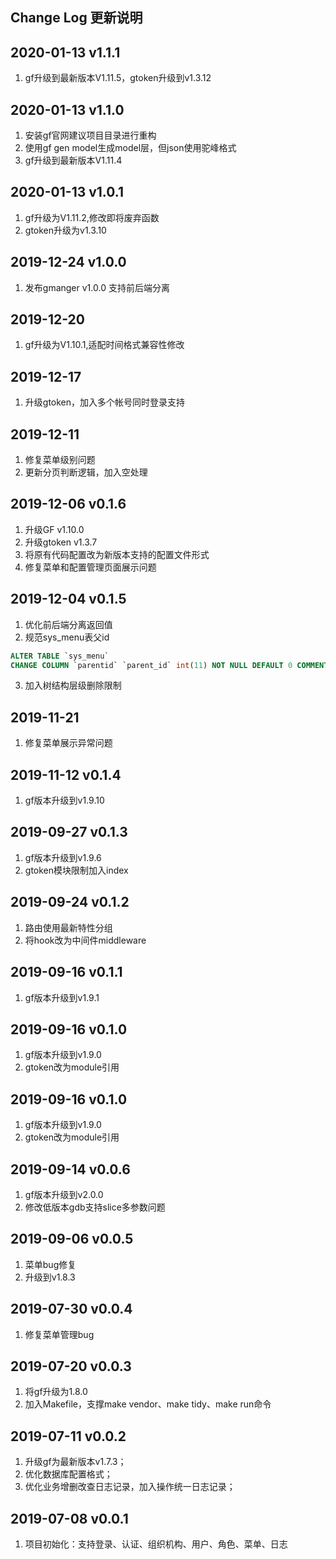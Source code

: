 Change Log 更新说明
------------------------------
## 2020-01-13 v1.1.1
1. gf升级到最新版本V1.11.5，gtoken升级到v1.3.12

## 2020-01-13 v1.1.0
1. 安装gf官网建议项目目录进行重构
2. 使用gf gen model生成model层，但json使用驼峰格式
3. gf升级到最新版本V1.11.4

## 2020-01-13 v1.0.1
1. gf升级为V1.11.2,修改即将废弃函数
2. gtoken升级为v1.3.10

## 2019-12-24 v1.0.0
1. 发布gmanger v1.0.0 支持前后端分离

## 2019-12-20
1. gf升级为V1.10.1,适配时间格式兼容性修改

## 2019-12-17
1. 升级gtoken，加入多个帐号同时登录支持

## 2019-12-11
1. 修复菜单级别问题
2. 更新分页判断逻辑，加入空处理

## 2019-12-06 v0.1.6
1. 升级GF v1.10.0
2. 升级gtoken v1.3.7
3. 将原有代码配置改为新版本支持的配置文件形式
4. 修复菜单和配置管理页面展示问题

## 2019-12-04 v0.1.5
1. 优化前后端分离返回值
2. 规范sys_menu表父id
```sql
ALTER TABLE `sys_menu` 
CHANGE COLUMN `parentid` `parent_id` int(11) NOT NULL DEFAULT 0 COMMENT '父id' AFTER `id`;
```
3. 加入树结构层级删除限制

## 2019-11-21
1. 修复菜单展示异常问题

## 2019-11-12 v0.1.4
1. gf版本升级到v1.9.10

## 2019-09-27 v0.1.3
1. gf版本升级到v1.9.6
2. gtoken模块限制加入index

## 2019-09-24 v0.1.2
1. 路由使用最新特性分组
2. 将hook改为中间件middleware

## 2019-09-16 v0.1.1
1. gf版本升级到v1.9.1

## 2019-09-16 v0.1.0
1. gf版本升级到v1.9.0
2. gtoken改为module引用

## 2019-09-16 v0.1.0
1. gf版本升级到v1.9.0
2. gtoken改为module引用

## 2019-09-14 v0.0.6
1. gf版本升级到v2.0.0
2. 修改低版本gdb支持slice多参数问题

## 2019-09-06 v0.0.5
1. 菜单bug修复
2. 升级到v1.8.3

## 2019-07-30 v0.0.4
1. 修复菜单管理bug

## 2019-07-20 v0.0.3
1. 将gf升级为1.8.0
2. 加入Makefile，支撑make vendor、make tidy、make run命令

## 2019-07-11 v0.0.2
1. 升级gf为最新版本v1.7.3；
2. 优化数据库配置格式；
3. 优化业务增删改查日志记录，加入操作统一日志记录；

## 2019-07-08 v0.0.1
1. 项目初始化：支持登录、认证、组织机构、用户、角色、菜单、日志
